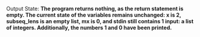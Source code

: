 Output State: **The program returns nothing, as the return statement is empty. The current state of the variables remains unchanged: x is 2, subseq_lens is an empty list, mx is 0, and stdin still contains 1 input: a list of integers. Additionally, the numbers 1 and 0 have been printed.**